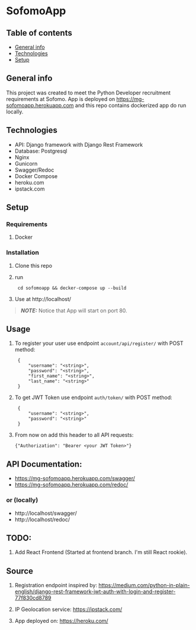 # SofomoApp

## Table of contents
* [General info](#general-info)
* [Technologies](#technologies)
* [Setup](#setup)

## General info
This project was created to meet the Python Developer recruitment requirements at Sofomo.
App is deployed on https://mg-sofomoapp.herokuapp.com and this repo contains dockerized app do run locally.

## Technologies
- API: Django framework with Django Rest Framework
- Database: Postgresql
- Nginx
- Gunicorn
- Swagger/Redoc
- Docker Compose
- heroku.com
- ipstack.com

## Setup

### Requirements
1. Docker

### Installation
1. Clone this repo
3. run 

        cd sofomoapp && decker-compose up --build
4. Use at http://localhost/

> **_NOTE:_**  Notice that App will start on port 80.

## Usage
1. To register your user use endpoint `account/api/register/` with POST method:
        
        {
            "username": "<string>",
            "password": "<string>",
            "first_name": "<string>",
            "last_name": "<string>"
        }

2. To get JWT Token use endpoint `auth/token/` with POST method:
        
        {
            "username": "<string>",
            "password": "<string>"
        }

 3. From now on add this header to all API requests:
        
        {"Authorization": "Bearer <your JWT Token>"}


## API Documentation:

- https://mg-sofomoapp.herokuapp.com/swagger/
- https://mg-sofomoapp.herokuapp.com/redoc/

### or (locally)

- http://localhost/swagger/
- http://localhost/redoc/

## TODO:
1. Add React Frontend (Started at frontend branch. I'm still React rookie).

## Source 

1. Registration endpoint inspired by:
https://medium.com/python-in-plain-english/django-rest-framework-jwt-auth-with-login-and-register-77f830cd8789

2. IP Geolocation service:
https://ipstack.com/

3. App deployed on:
https://heroku.com/